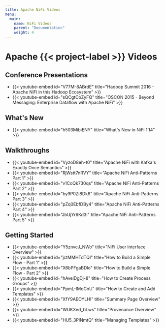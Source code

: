 ```yaml
---
title: Apache NiFi Videos
menu:
  main:
    name: NiFi Videos
    parent: "Documentation"
    weight: 4
---
```


# Apache {{< project-label >}} Videos

## Conference Presentations

- {{< youtube-embed id="V77M-8ABrdE" title="Hadoop Summit 2016 - Apache NiFi in this Hadoop Ecosystem" >}}
- {{< youtube-embed id="sQCgtCoZyFQ" title="OSCON 2015 - Beyond Messaging: Enterprise Dataflow with Apache NiFi" >}}

## What's New

- {{< youtube-embed id="h503MibiENY" title="What's New in NiFi 1.14" >}}

## Walkthroughs

- {{< youtube-embed id="VyzoD8eh-t0" title="Apache NiFi with Kafka's Exactly Once Semantics" >}}
- {{< youtube-embed id="RjWstt7nRVY" title="Apache NiFi Anti-Patterns Part 1" >}}
- {{< youtube-embed id="v1CoQk730qs" title="Apache NiFi Anti-Patterns Part 2" >}}
- {{< youtube-embed id="by9P0Zi8Dk8" title="Apache NiFi Anti-Patterns Part 3" >}}
- {{< youtube-embed id="pZq0EbfDBy4" title="Apache NiFi Anti-Patterns Part 4" >}}
- {{< youtube-embed id="JbUjYr6Kd3I" title="Apache NiFi Anti-Patterns Part 5" >}}

## Getting Started

- {{< youtube-embed id="Y5znvcJ_NWo" title="NiFi User Interface Overview" >}}
- {{< youtube-embed id="jctMMHTdTQI" title="How to Build a Simple Flow - Part 1" >}}
- {{< youtube-embed id="X6bPFgaBDIo" title="How to Build a Simple Flow - Part 2" >}}
- {{< youtube-embed id="hAveiDgDj-8" title="How to Create Process Groups" >}}
- {{< youtube-embed id="PpmL-IMoCnU" title="How to Create and Add Templates" >}}
- {{< youtube-embed id="XfY9AEOYLHI" title="Summary Page Overview" >}}
- {{< youtube-embed id="WUKXed_bLws" title="Provenance Overview" >}}
- {{< youtube-embed id="HU5_3PlNmtQ" title="Managing Templates" >}}
